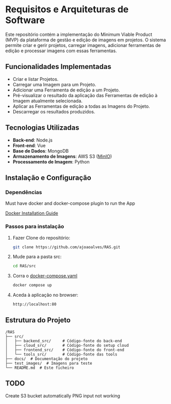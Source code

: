 # Requisitos e Arquiteturas de Software

Este repositório contém a implementação do Minimum Viable Product (MVP) da plataforma de gestão e edição de imagens em projetos. O sistema permite criar e gerir projetos, carregar imagens, adicionar ferramentas de edição e processar imagens com essas ferramentas.

## Funcionalidades Implementadas

- Criar e listar Projetos.
- Carregar uma Imagem para um Projeto.
- Adicionar uma Ferramenta de edição a um Projeto.
- Pré-visualizar o resultado da aplicação das Ferramentas de edição à Imagem atualmente selecionada.
- Aplicar as Ferramentas de edição a todas as Imagens do Projeto.
- Descarregar os resultados produzidos.

## Tecnologias Utilizadas

- **Back-end**: Node.js
- **Front-end**: Vue
- **Base de Dados**: MongoDB
- **Armazenamento de Imagens**: AWS S3 \([MinIO](https://min.io/)\)
- **Processamento de Imagem**: Python

## Instalação e Configuração

### Dependências 

Must have docker and docker-compose plugin to run the App

[Docker Installation Guide](docs/docker_install.md)

### Passos para instalação

1. Fazer Clone do repositório:

   ```bash
   git clone https://github.com/ajoaoalves/RAS.git
   ```

2. Mude para a pasta src:

   ```bash
   cd RAS/src
   ```

3. Corra o [docker-compose.yaml](src/docker-compose.yml)

   ```bash
   docker compose up
   ```

4. Aceda à aplicação no browser:

   ```bash
   http://localhost:80  
   ```

## Estrutura do Projeto

```
/RAS
├── src/ 
│   ├── backend_src/     # Código-fonte do back-end
│   ├── cloud_src/       # Código-fonte do setup cloud
│   ├── frontend_src/    # Código-fonte do front-end
│   └── tools_src/       # Código-fonte das tools
├── docs/  # Documentação do projeto
├── test_images/  # Imagens para teste
└── README.md  # Este ficheiro
```

## TODO

Create S3 bucket automatically 
PNG input not working